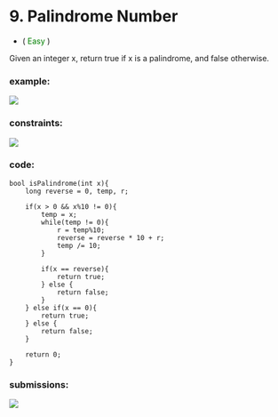# 9. Palindrome Number
* (<span style="color: green"> Easy </span>)

Given an integer x, return true if x is a  palindrome, and false otherwise.
### example:
![](https://i.imgur.com/OvQA6uG.png)

### constraints:
![](https://i.imgur.com/WBpbZac.png)


### code:
```
bool isPalindrome(int x){
    long reverse = 0, temp, r;

    if(x > 0 && x%10 != 0){
        temp = x;
        while(temp != 0){
            r = temp%10;
            reverse = reverse * 10 + r;
            temp /= 10;
        }

        if(x == reverse){
            return true;
        } else {
            return false;
        }
    } else if(x == 0){
        return true;
    } else {
        return false;
    }

    return 0;
}
```

### submissions:
![](https://i.imgur.com/3TlhfqD.png)
